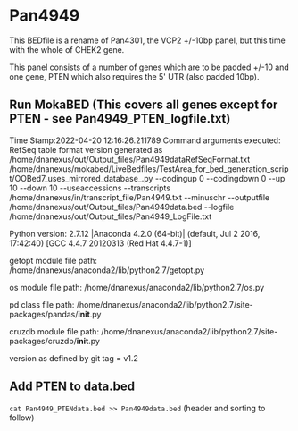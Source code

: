 # Pan4949

This BEDfile is a rename of Pan4301, the VCP2 +/-10bp panel, but this time with the whole of CHEK2 gene.

This panel consists of a number of genes which are to be padded +/-10 and one gene, PTEN which also requires the 5' UTR (also padded 10bp).
## Run MokaBED (This covers all genes except for PTEN - see Pan4949_PTEN_logfile.txt)
Time Stamp:2022-04-20 12:16:26.211789
Command arguments executed:
RefSeq table format version generated as /home/dnanexus/out/Output_files/Pan4949dataRefSeqFormat.txt
/home/dnanexus/mokabed/LiveBedfiles/TestArea_for_bed_generation_script/OOBed7_uses_mirrored_database_.py --codingup 0 --codingdown 0 --up 10 --down 10 --useaccessions --transcripts /home/dnanexus/in/transcript_file/Pan4949.txt --minuschr --outputfile /home/dnanexus/out/Output_files/Pan4949data.bed --logfile /home/dnanexus/out/Output_files/Pan4949_LogFile.txt 

 Python version: 2.7.12 |Anaconda 4.2.0 (64-bit)| (default, Jul  2 2016, 17:42:40) 
[GCC 4.4.7 20120313 (Red Hat 4.4.7-1)]

 getopt module file path: /home/dnanexus/anaconda2/lib/python2.7/getopt.py

 os module file path: /home/dnanexus/anaconda2/lib/python2.7/os.py

 pd class file path: /home/dnanexus/anaconda2/lib/python2.7/site-packages/pandas/__init__.py

 cruzdb module file path: /home/dnanexus/anaconda2/lib/python2.7/site-packages/cruzdb/__init__.py

version as defined by git tag = v1.2

## Add PTEN to data.bed
`cat Pan4949_PTENdata.bed >> Pan4949data.bed`
(header and sorting to follow)